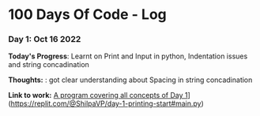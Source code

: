 # 100 Days Of Code - Log

### Day 1: Oct 16 2022

**Today's Progress**: Learnt on Print and Input in python, Indentation issues and string concadination

**Thoughts:** : got clear understanding about Spacing in string concadination 

**Link to work:** [A program covering all concepts of Day 1](http://www.example.com)](https://replit.com/@ShilpaVP/day-1-printing-start#main.py)


